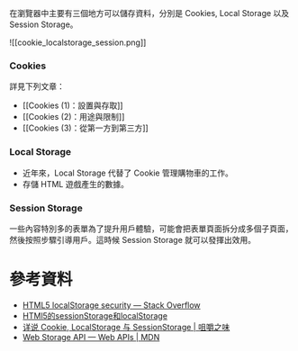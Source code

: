 在瀏覽器中主要有三個地方可以儲存資料，分別是 Cookies, Local Storage 以及 Session Storage。

![[cookie_localstorage_session.png]]

### Cookies

詳見下列文章：

- [[Cookies (1)：設置與存取]]
- [[Cookies (2)：用途與限制]]
- [[Cookies (3)：從第一方到第三方]]

### Local Storage

-   近年來，Local Storage 代替了 Cookie 管理購物車的工作。
-   存儲 HTML 遊戲產生的數據。

### Session Storage

一些內容特別多的表單為了提升用戶體驗，可能會把表單頁面拆分成多個子頁面，然後按照步驟引導用戶。這時候 Session Storage 就可以發揮出效用。

# 參考資料

-  [HTML5 localStorage security — Stack Overflow](https://stackoverflow.com/questions/3718349/html5-localstorage-security)
-  [HTMl5的sessionStorage和localStorage](https://www.cnblogs.com/yuzhongwusan/archive/2011/12/19/2293347.html)
-  [详说 Cookie, LocalStorage 与 SessionStorage | 咀嚼之味](https://jerryzou.com/posts/cookie-and-web-storage/)
- [Web Storage API — Web APIs | MDN](https://developer.mozilla.org/en-US/docs/Web/API/Web_Storage_API)
